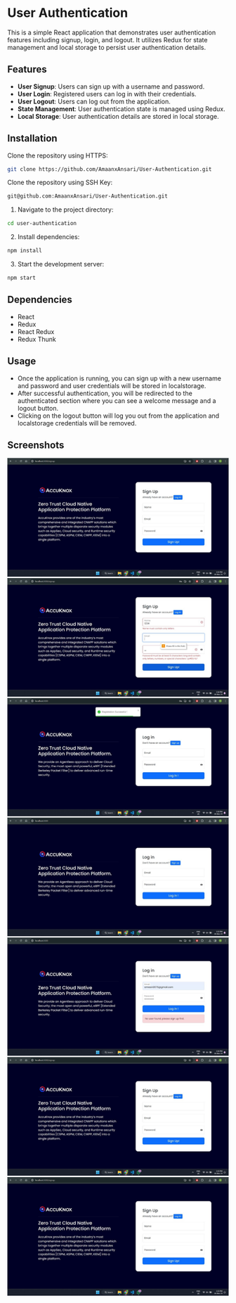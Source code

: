 # User Authentication

This is a simple React application that demonstrates user authentication features including signup, login, and logout. It utilizes Redux for state management and local storage to persist user authentication details.

## Features

- **User Signup**: Users can sign up with a username and password.
- **User Login**: Registered users can log in with their credentials.
- **User Logout**: Users can log out from the application.
- **State Management**: User authentication state is managed using Redux.
- **Local Storage**: User authentication details are stored in local storage.

## Installation

Clone the repository using HTTPS:

```bash
git clone https://github.com/AmaanxAnsari/User-Authentication.git
```

Clone the repository using SSH Key:

```bash
git@github.com:AmaanxAnsari/User-Authentication.git
```

1.  Navigate to the project directory:

```bash
cd user-authentication
```

2. Install dependencies:

```bash
npm install
```

3. Start the development server:

```bash
npm start
```

## Dependencies

- React
- Redux
- React Redux
- Redux Thunk

## Usage

- Once the application is running, you can sign up with a new username and password and user credentials will be stored in localstorage.
- After successful authentication, you will be redirected to the authenticated section where you can see a welcome message and a logout button.
- Clicking on the logout button will log you out from the application and localstorage credentials will be removed.

## Screenshots

![Signup Page](screenshots/SignupPage.jpg)
![Signup Validation](screenshots/Signupvalidation.jpg)
![Signup Success](screenshots/SignupSuccess.jpg)
![Login Page](screenshots/Loginpage.jpg)
![Login Validation](screenshots/LoginValidation.jpg)
![Signup Page](screenshots/SignupPage.jpg)
![Signup Page](screenshots/SignupPage.jpg)
